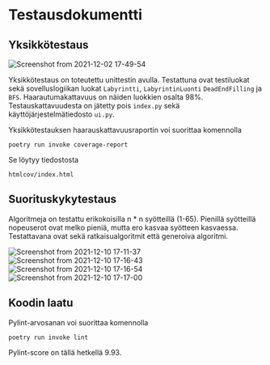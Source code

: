 # Testausdokumentti

## Yksikkötestaus

![Screenshot from 2021-12-02 17-49-54](https://user-images.githubusercontent.com/75749790/144456011-f31d1f6f-e217-4f4d-91dd-0e686251f310.png)

Yksikkötestaus on toteutettu unittestin avulla. Testattuna ovat testiluokat sekä sovelluslogiikan luokat `Labyrintti`, `LabyrintinLuonti` `DeadEndFilling` ja `BFS`. Haarautumakattavuus on näiden luokkien osalta 98%.
Testauskattavuudesta on jätetty pois `index.py` sekä käyttöjärjestelmätiedosto `ui.py`.

Yksikkötestauksen haarauskattavuusraportin voi suorittaa komennolla 
```
poetry run invoke coverage-report
```

Se löytyy tiedostosta 
```
htmlcov/index.html
```

## Suorituskykytestaus

Algoritmeja on testattu erikokoisilla n * n syötteillä (1-65). Pienillä syötteillä nopeuserot ovat melko pieniä, mutta ero kasvaa syötteen kasvaessa. Testattavana ovat sekä ratkaisualgoritmit että generoiva algoritmi.

![Screenshot from 2021-12-10 17-11-37](https://user-images.githubusercontent.com/75749790/145596958-d3f78f49-cc54-4404-ac32-e61ec32baed8.png)
![Screenshot from 2021-12-10 17-16-43](https://user-images.githubusercontent.com/75749790/145597187-bd7e63ee-fb69-44fb-87de-9d785f43915a.png)
![Screenshot from 2021-12-10 17-16-54](https://user-images.githubusercontent.com/75749790/145597199-54155f53-6aac-4a2f-934a-c0e425fe8a8f.png)
![Screenshot from 2021-12-10 17-17-00](https://user-images.githubusercontent.com/75749790/145597225-78f3398d-6f18-4119-9f49-e9570ee00ce9.png)

## Koodin laatu

Pylint-arvosanan voi suorittaa komennolla
```
poetry run invoke lint
```

Pylint-score on tällä hetkellä 9.93.
